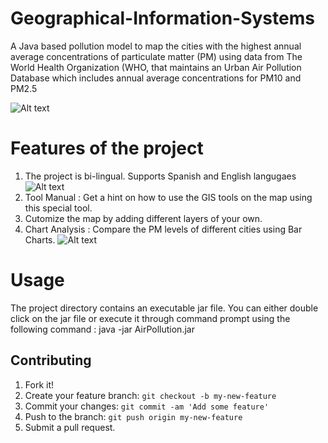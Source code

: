# Geographical-Information-Systems

A Java based pollution model to map the cities with the highest annual average concentrations of particulate matter (PM) using data from The World Health Organization (WHO, that maintains an Urban Air Pollution Database which includes annual average concentrations for PM10 and PM2.5

![Alt text](/Air-Pollution/screenshots/air_pollution.png?raw=true "Air Pollution Index of India")

# Features of the project
1.  The project is bi-lingual. Supports Spanish and English langugaes
![Alt text](/Air-Pollution/screenshots/topSP.png?raw=true "Air Pollution Index of India")
2.  Tool Manual : Get a hint on how to use the GIS tools on the map using this special tool.
3.  Cutomize the map by adding different layers of your own.
4.  Chart Analysis : Compare the PM levels of different cities using Bar Charts.
![Alt text](/Air-Pollution/screenshots/gis_chart.png?raw=true "Air Pollution Index of India")

# Usage
The project directory contains an executable jar file. You can either double click on the jar file or execute it through command prompt using the following command :
java -jar AirPollution.jar

## Contributing
1. Fork it!
2. Create your feature branch: `git checkout -b my-new-feature`
3. Commit your changes: `git commit -am 'Add some feature'`
4. Push to the branch: `git push origin my-new-feature`
5. Submit a pull request.
